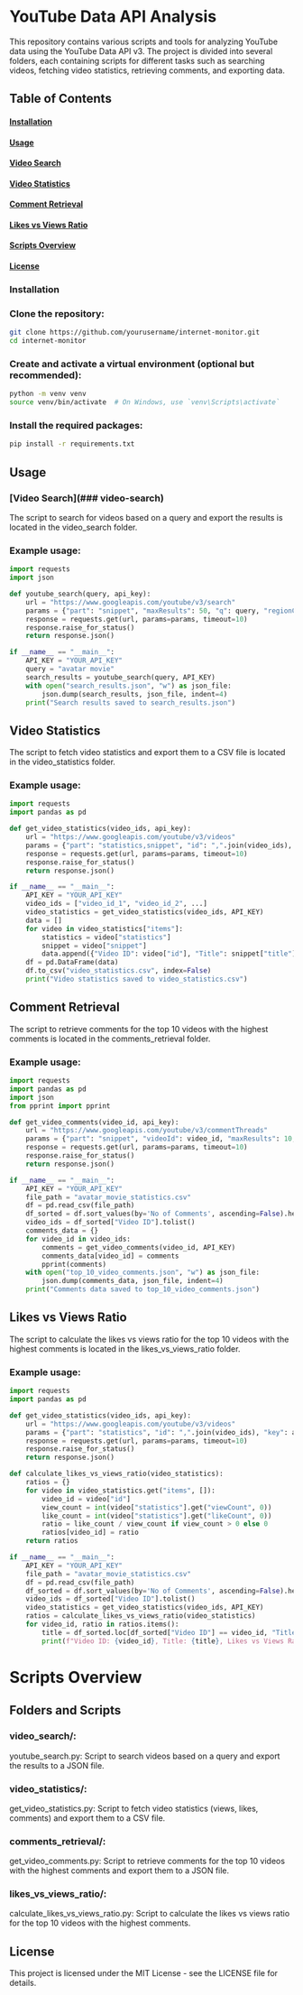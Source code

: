 # YouTube Data API Analysis

This repository contains various scripts and tools for analyzing YouTube data using the YouTube Data API v3. The project is divided into several folders, each containing scripts for different tasks such as searching videos, fetching video statistics, retrieving comments, and exporting data.

## Table of Contents

#### [Installation](###installation-1)

#### [Usage](###usage-1)

#### [Video Search](###video-search-1)

#### [Video Statistics](###video-statistics-1)

#### [Comment Retrieval](###comment-retrieval-1)

#### [Likes vs Views Ratio](###likes-vs-views-ratio-1)

#### [Scripts Overview](###scripts-overview-1)

#### [License](##license-1)

### Installation

### Clone the repository:

```bash
git clone https://github.com/yourusername/internet-monitor.git
cd internet-monitor
```

### Create and activate a virtual environment (optional but recommended):

```bash
python -m venv venv
source venv/bin/activate  # On Windows, use `venv\Scripts\activate`
```

### Install the required packages:

```bash
pip install -r requirements.txt
```

## Usage

### [Video Search](### video-search)

The script to search for videos based on a query and export the results is located in the video_search folder.

### Example usage:

```python
import requests
import json

def youtube_search(query, api_key):
    url = "https://www.googleapis.com/youtube/v3/search"
    params = {"part": "snippet", "maxResults": 50, "q": query, "regionCode": "US", "key": api_key}
    response = requests.get(url, params=params, timeout=10)
    response.raise_for_status()
    return response.json()

if __name__ == "__main__":
    API_KEY = "YOUR_API_KEY"
    query = "avatar movie"
    search_results = youtube_search(query, API_KEY)
    with open("search_results.json", "w") as json_file:
        json.dump(search_results, json_file, indent=4)
    print("Search results saved to search_results.json")
```

## Video Statistics

The script to fetch video statistics and export them to a CSV file is located in the video_statistics folder.

### Example usage:

```python
import requests
import pandas as pd

def get_video_statistics(video_ids, api_key):
    url = "https://www.googleapis.com/youtube/v3/videos"
    params = {"part": "statistics,snippet", "id": ",".join(video_ids), "key": api_key}
    response = requests.get(url, params=params, timeout=10)
    response.raise_for_status()
    return response.json()

if __name__ == "__main__":
    API_KEY = "YOUR_API_KEY"
    video_ids = ["video_id_1", "video_id_2", ...]
    video_statistics = get_video_statistics(video_ids, API_KEY)
    data = []
    for video in video_statistics["items"]:
        statistics = video["statistics"]
        snippet = video["snippet"]
        data.append({"Video ID": video["id"], "Title": snippet["title"], "Views": statistics["viewCount"], "Likes": statistics["likeCount"], "Comments": statistics["commentCount"]})
    df = pd.DataFrame(data)
    df.to_csv("video_statistics.csv", index=False)
    print("Video statistics saved to video_statistics.csv")
```

## Comment Retrieval

The script to retrieve comments for the top 10 videos with the highest comments is located in the comments_retrieval folder.

### Example usage:

```python
import requests
import pandas as pd
import json
from pprint import pprint

def get_video_comments(video_id, api_key):
    url = "https://www.googleapis.com/youtube/v3/commentThreads"
    params = {"part": "snippet", "videoId": video_id, "maxResults": 10, "key": api_key}
    response = requests.get(url, params=params, timeout=10)
    response.raise_for_status()
    return response.json()

if __name__ == "__main__":
    API_KEY = "YOUR_API_KEY"
    file_path = "avatar_movie_statistics.csv"
    df = pd.read_csv(file_path)
    df_sorted = df.sort_values(by='No of Comments', ascending=False).head(10)
    video_ids = df_sorted["Video ID"].tolist()
    comments_data = {}
    for video_id in video_ids:
        comments = get_video_comments(video_id, API_KEY)
        comments_data[video_id] = comments
        pprint(comments)
    with open("top_10_video_comments.json", "w") as json_file:
        json.dump(comments_data, json_file, indent=4)
    print("Comments data saved to top_10_video_comments.json")
```

## Likes vs Views Ratio

The script to calculate the likes vs views ratio for the top 10 videos with the highest comments is located in the likes_vs_views_ratio folder.

### Example usage:

```python
import requests
import pandas as pd

def get_video_statistics(video_ids, api_key):
    url = "https://www.googleapis.com/youtube/v3/videos"
    params = {"part": "statistics", "id": ",".join(video_ids), "key": api_key}
    response = requests.get(url, params=params, timeout=10)
    response.raise_for_status()
    return response.json()

def calculate_likes_vs_views_ratio(video_statistics):
    ratios = {}
    for video in video_statistics.get("items", []):
        video_id = video["id"]
        view_count = int(video["statistics"].get("viewCount", 0))
        like_count = int(video["statistics"].get("likeCount", 0))
        ratio = like_count / view_count if view_count > 0 else 0
        ratios[video_id] = ratio
    return ratios

if __name__ == "__main__":
    API_KEY = "YOUR_API_KEY"
    file_path = "avatar_movie_statistics.csv"
    df = pd.read_csv(file_path)
    df_sorted = df.sort_values(by='No of Comments', ascending=False).head(10)
    video_ids = df_sorted["Video ID"].tolist()
    video_statistics = get_video_statistics(video_ids, API_KEY)
    ratios = calculate_likes_vs_views_ratio(video_statistics)
    for video_id, ratio in ratios.items():
        title = df_sorted.loc[df_sorted["Video ID"] == video_id, "Title"].values[0]
        print(f"Video ID: {video_id}, Title: {title}, Likes vs Views Ratio: {ratio:.4f}")
```

# Scripts Overview

## Folders and Scripts

### video_search/:

youtube_search.py: Script to search videos based on a query and export the results to a JSON file.

### video_statistics/:

get_video_statistics.py: Script to fetch video statistics (views, likes, comments) and export them to a CSV file.

### comments_retrieval/:

get_video_comments.py: Script to retrieve comments for the top 10 videos with the highest comments and export them to a JSON file.

### likes_vs_views_ratio/:

calculate_likes_vs_views_ratio.py: Script to calculate the likes vs views ratio for the top 10 videos with the highest comments.

## License

This project is licensed under the MIT License - see the LICENSE file for details.
